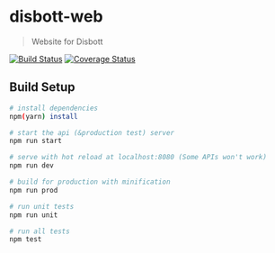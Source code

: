 # disbott-web

> Website for Disbott

[![Build Status](https://travis-ci.org/uchuuio/disbott-web.svg?branch=master)](https://travis-ci.org/uchuuio/disbott-web)
[![Coverage Status](https://coveralls.io/repos/github/uchuuio/disbott-web/badge.svg?branch=master)](https://coveralls.io/github/uchuuio/disbott-web?branch=master)

## Build Setup

``` bash
# install dependencies
npm(yarn) install

# start the api (&production test) server
npm run start

# serve with hot reload at localhost:8080 (Some APIs won't work)
npm run dev

# build for production with minification
npm run prod

# run unit tests
npm run unit

# run all tests
npm test
```
